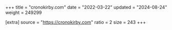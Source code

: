 +++
title = "cronokirby.com"
date = "2022-03-22"
updated = "2024-08-24"
weight = 249299

[extra]
source = "https://cronokirby.com"
ratio = 2
size = 243
+++
